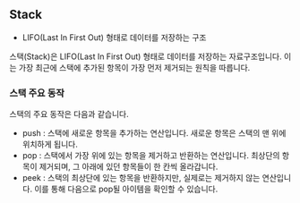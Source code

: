 ## Stack

- LIFO(Last In First Out) 형태로 데이터를 저장하는 구조

스택(Stack)은 LIFO(Last In First Out) 형태로 데이터를 저장하는 자료구조입니다. 이는 가장 최근에 스택에 추가된 항목이 가장 먼저 제거되는 원칙을 따릅니다.

### 스택 주요 동작

스택의 주요 동작은 다음과 같습니다.

- push : 스택에 새로운 항목을 추가하는 연산입니다. 새로운 항목은 스택의 맨 위에 위치하게 됩니다.
- pop : 스택에서 가장 위에 있는 항목을 제거하고 반환하는 연산입니다. 최상단의 항목이 제거되며, 그 아래에 있던 항목들이 한 칸씩 올라갑니다.
- peek : 스택의 최상단에 있는 항목을 반환하지만, 실제로는 제거하지 않는 연산입니다. 이를 통해 다음으로 pop될 아이템을 확인할 수 있습니다.
